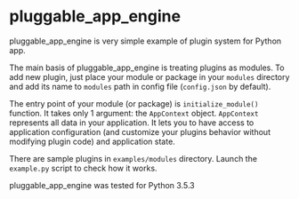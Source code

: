 # pluggable_app_engine
pluggable_app_engine is very simple example of plugin system for Python app.

The main basis of pluggable_app_engine is treating plugins as modules. To add new plugin, just place your module or package in your `modules` directory  and add its name to `modules` path in config file (`config.json` by default). 

The entry point of your module (or package) is `initialize_module()` function. It takes only 1 argument: the `AppContext` object. `AppContext` represents all data in your application. It lets you to have access to application configuration (and customize your plugins behavior without modifying plugin code) and application state.

There are sample plugins in `examples/modules` directory. Launch the `example.py` script to check how it works.

pluggable_app_engine was tested for Python 3.5.3